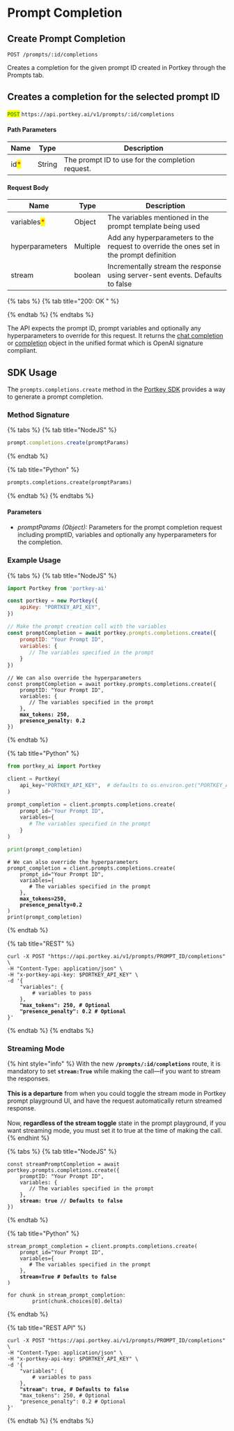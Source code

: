 # Prompt Completion

## Create Prompt Completion

`POST /prompts/:id/completions`

Creates a completion for the given prompt ID created in Portkey through the Prompts tab.

## Creates a completion for the selected prompt ID

<mark style="color:green;">`POST`</mark> `https://api.portkey.ai/v1/prompts/:id/completions`

#### Path Parameters

| Name                                 | Type   | Description                                      |
| ------------------------------------ | ------ | ------------------------------------------------ |
| id<mark style="color:red;">\*</mark> | String | The prompt ID to use for the completion request. |

#### Request Body

| Name                                        | Type     | Description                                                                              |
| ------------------------------------------- | -------- | ---------------------------------------------------------------------------------------- |
| variables<mark style="color:red;">\*</mark> | Object   | The variables mentioned in the prompt template being used                                |
| hyperparameters                             | Multiple | Add any hyperparameters to the request to override the ones set in the prompt definition |
| stream                                      | boolean  | Incrementally stream the response using server-sent events. Defaults to false            |

{% tabs %}
{% tab title="200: OK " %}

{% endtab %}
{% endtabs %}

The API expects the prompt ID, prompt variables and optionally any hyperparameters to override for this request. It returns the [chat completion](../../provider-endpoints/chat.md) or [completion](../../provider-endpoints/completions.md) object in the unified format which is OpenAI signature compliant.

## SDK Usage

The `prompts.completions.create` method in the [Portkey SDK](../../api-reference/portkey-sdk-client.md) provides a way to generate a prompt completion.

### Method Signature

{% tabs %}
{% tab title="NodeJS" %}
```javascript
prompt.completions.create(promptParams)
```
{% endtab %}

{% tab title="Python" %}
```python
prompts.completions.create(promptParams)
```
{% endtab %}
{% endtabs %}

#### Parameters

* _promptParams (Object):_ Parameters for the prompt completion request including promptID, variables and optionally any hyperparameters for the completion.

### Example Usage

{% tabs %}
{% tab title="NodeJS" %}
```javascript
import Portkey from 'portkey-ai'

const portkey = new Portkey({
    apiKey: "PORTKEY_API_KEY",
})

// Make the prompt creation call with the variables
const promptCompletion = await portkey.prompts.completions.create({
    promptID: "Your Prompt ID",
    variables: {
       // The variables specified in the prompt
    }
})
```

<pre class="language-javascript"><code class="lang-javascript">// We can also override the hyperparameters
const promptCompletion = await portkey.prompts.completions.create({
    promptID: "Your Prompt ID",
    variables: {
       // The variables specified in the prompt
    },
<strong>    max_tokens: 250,
</strong><strong>    presence_penalty: 0.2
</strong>})
</code></pre>
{% endtab %}

{% tab title="Python" %}
```python
from portkey_ai import Portkey

client = Portkey(
    api_key="PORTKEY_API_KEY",  # defaults to os.environ.get("PORTKEY_API_KEY")
)

prompt_completion = client.prompts.completions.create(
    prompt_id="Your Prompt ID",
    variables={
       # The variables specified in the prompt
    }
)

print(prompt_completion)
```

<pre class="language-python"><code class="lang-python"># We can also override the hyperparameters
prompt_completion = client.prompts.completions.create(
    prompt_id="Your Prompt ID",
    variables={
       # The variables specified in the prompt
    },
<strong>    max_tokens=250,
</strong><strong>    presence_penalty=0.2
</strong>)
print(prompt_completion)
</code></pre>
{% endtab %}

{% tab title="REST" %}
<pre class="language-bash" data-overflow="wrap"><code class="lang-bash">curl -X POST "https://api.portkey.ai/v1/prompts/PROMPT_ID/completions" \
-H "Content-Type: application/json" \
-H "x-portkey-api-key: $PORTKEY_API_KEY" \
-d '{
    "variables": {
        # variables to pass
    },
<strong>    "max_tokens": 250, # Optional
</strong><strong>    "presence_penalty": 0.2 # Optional
</strong>}'
</code></pre>
{% endtab %}
{% endtabs %}

### Streaming Mode

{% hint style="info" %}
With the new **`/prompts/:id/completions`** route, it is mandatory to set **`stream:True`** while making the call—if you want to stream the responses.\
\
**This is a departure** from when you could toggle the stream mode in Portkey prompt playground UI, and have the request automatically return streamed response.\
\
Now, **regardless of the stream toggle** state in the prompt playground, if you want streaming mode, you must set it to true at the time of making the call.
{% endhint %}

{% tabs %}
{% tab title="NodeJS" %}
<pre class="language-javascript"><code class="lang-javascript">const streamPromptCompletion = await portkey.prompts.completions.create({
    promptID: "Your Prompt ID",
    variables: {
       // The variables specified in the prompt
    },
<strong>    stream: true // Defaults to false
</strong>})
</code></pre>
{% endtab %}

{% tab title="Python" %}
<pre class="language-python"><code class="lang-python">stream_prompt_completion = client.prompts.completions.create(
    prompt_id="Your Prompt ID",
    variables={
       # The variables specified in the prompt
    },
<strong>    stream=True # Defaults to false
</strong>)

for chunk in stream_prompt_completion:
        print(chunk.choices[0].delta)
</code></pre>
{% endtab %}

{% tab title="REST API" %}
<pre class="language-bash"><code class="lang-bash">curl -X POST "https://api.portkey.ai/v1/prompts/PROMPT_ID/completions" \
-H "Content-Type: application/json" \
-H "x-portkey-api-key: $PORTKEY_API_KEY" \
-d '{
    "variables": {
        # variables to pass
    },
<strong>    "stream": true, # Defaults to false
</strong>    "max_tokens": 250, # Optional
    "presence_penalty": 0.2 # Optional
}'
</code></pre>
{% endtab %}
{% endtabs %}
